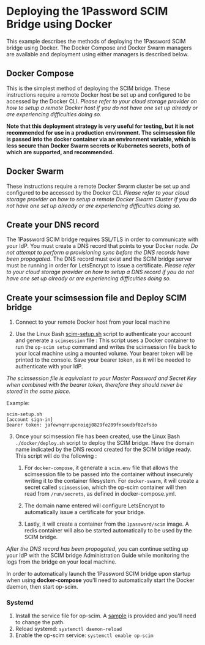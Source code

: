# Deploying the 1Password SCIM Bridge using Docker
This example describes the methods of deploying the 1Password SCIM bridge using Docker. The Docker Compose and Docker Swarm managers are available and deployment using either managers is described below.

## Docker Compose
This is the simplest method of deploying the SCIM bridge. These instructions require a remote Docker host be set up and configured to be accessed by the Docker CLI. _Please refer to your cloud storage provider on how to setup a remote Docker host if you do not have one set up already or are experiencing difficulties doing so._

**Note that this deployment strategy is very useful for testing, but it is not recommended for use in a production environment. The scimsession file is passed into the docker container via an environment variable, which is less secure than Docker Swarm secrets or Kubernetes secrets, both of which are supported, and recommended.**

## Docker Swarm
These instructions require a remote Docker Swarm cluster be set up and configured to be accessed by the Docker CLI. _Please refer to your cloud storage provider on how to setup a remote Docker Swarm Cluster if you do not have one set up already or are experiencing difficulties doing so._

## Create your DNS record

The 1Password SCIM bridge requires SSL/TLS in order to communicate with your IdP. You must create a DNS record that points to your Docker node. _Do not attempt to perform a provisioning sync before the DNS records have been propogated_. The DNS record must exist and the SCIM bridge server must be running in order for LetsEncrypt to issue a certificate. _Please refer to your cloud storage provider on how to setup a DNS record if you do not have one set up already or are experiencing difficulties doing so._

## Create your scimsession file and Deploy SCIM bridge

1. Connect to your remote Docker host from your local machine

2. Use the Linux Bash [scim-setup.sh](../session/scim-setup.sh) script to authenticate your account and generate a `scimsession` file : This script uses a Docker container to run the `op-scim setup` command and writes the scimsession file back to your local machine using a mounted volume. Your bearer token will be printed to the console. Save your bearer token, as it will be needed to authenticate with your IdP.

_The scimsession file is equivalent to your Master Password and Secret Key when combined with the bearer token, therefore they should never be stored in the same place._

Example:
```
scim-setup.sh
[account sign-in]
Bearer token: jafewnqrrupcnoiqj0829fe209fnsoudbf02efsdo
```

3. Once your scimsession file has been created, use the Linux Bash `./docker/deploy.sh` script to deploy the SCIM bridge. Have the domain name indicated by the DNS record created for the SCIM bridge ready. This script will do the following :

    1. For `docker-compose`, it generate a `scim.env` file that allows the scimsession file to be passed into the container without insecurely writing it to the container filesystem. For `docker-swarm`, it will create a secret called `scimsession`, which the op-scim container will then read from `/run/secrets`, as defined in docker-compose.yml.

    1. The domain name entered will configure LetsEncrypt to automatically issue a certificate for your bridge.

    1. Lastly, it will create a container from the `1password/scim` image. A redis container will also be started automatically to be used by the SCIM bridge.

_After the DNS record has been propogated_, you can continue setting up your IdP with the SCIM bridge Administration Guide while monitoring the logs from the bridge on your local machine.

In order to automatically launch the 1Password SCIM bridge upon startup when using **docker-compose** you'll need to automatically start the Docker daemon, then start op-scim.

### Systemd

1. Install the service file for op-scim. A [sample](op-scim.service) is provided and you'll need to change the path.
2. Reload systemd: `systemctl daemon-reload`
3. Enable the op-scim service: `systemctl enable op-scim`
